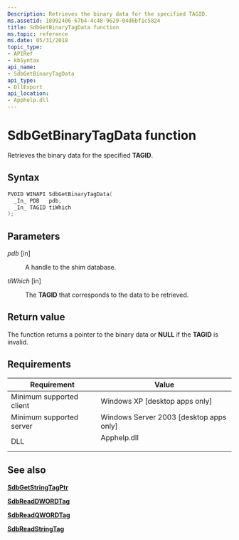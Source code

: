 ```yaml
---
Description: Retrieves the binary data for the specified TAGID.
ms.assetid: 18992406-67b4-4c48-9629-04d6bf1c5824
title: SdbGetBinaryTagData function
ms.topic: reference
ms.date: 05/31/2018
topic_type: 
- APIRef
- kbSyntax
api_name: 
- SdbGetBinaryTagData
api_type: 
- DllExport
api_location: 
- Apphelp.dll
---
```


# SdbGetBinaryTagData function

Retrieves the binary data for the specified **TAGID**.

## Syntax


```C++
PVOID WINAPI SdbGetBinaryTagData(
  _In_ PDB   pdb,
  _In_ TAGID tiWhich
);
```



## Parameters

<dl> <dt>

*pdb* \[in\]
</dt> <dd>

A handle to the shim database.

</dd> <dt>

*tiWhich* \[in\]
</dt> <dd>

The **TAGID** that corresponds to the data to be retrieved.

</dd> </dl>

## Return value

The function returns a pointer to the binary data or **NULL** if the **TAGID** is invalid.

## Requirements



| Requirement | Value |
|-------------------------------------|----------------------------------------------------------------------------------------|
| Minimum supported client<br/> | Windows XP \[desktop apps only\]<br/>                                            |
| Minimum supported server<br/> | Windows Server 2003 \[desktop apps only\]<br/>                                   |
| DLL<br/>                      | <dl> <dt>Apphelp.dll</dt> </dl> |



## See also

<dl> <dt>

[**SdbGetStringTagPtr**](sdbgetstringtagptr.md)
</dt> <dt>

[**SdbReadDWORDTag**](sdbreaddwordtag.md)
</dt> <dt>

[**SdbReadQWORDTag**](sdbreadqwordtag.md)
</dt> <dt>

[**SdbReadStringTag**](sdbreadstringtag.md)
</dt> </dl>

 

 




